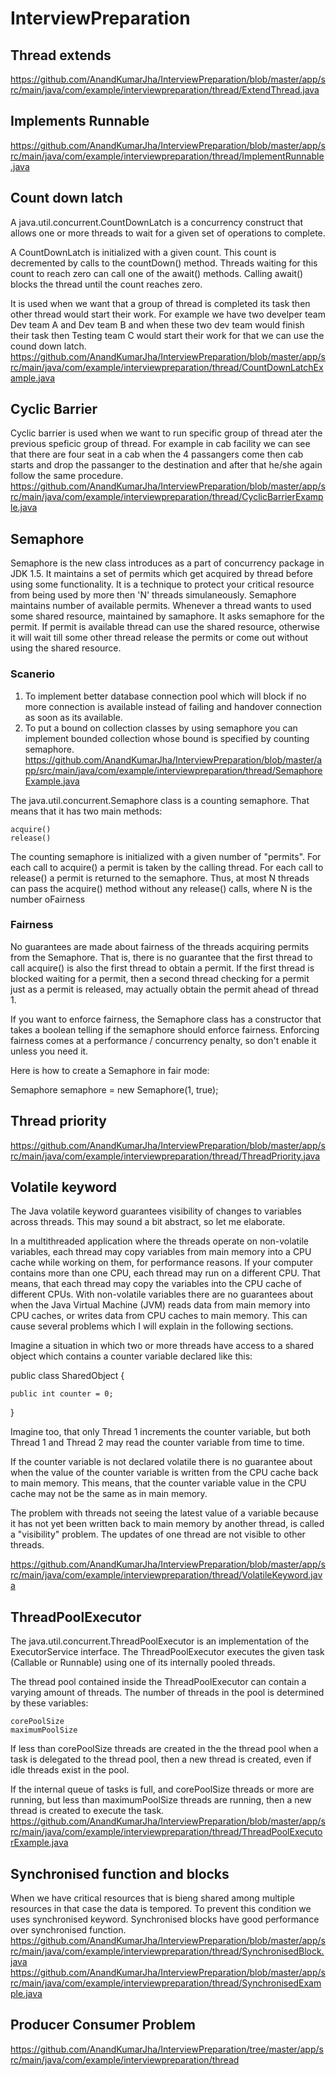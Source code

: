 # InterviewPreparation

## Thread extends
https://github.com/AnandKumarJha/InterviewPreparation/blob/master/app/src/main/java/com/example/interviewpreparation/thread/ExtendThread.java

## Implements Runnable
https://github.com/AnandKumarJha/InterviewPreparation/blob/master/app/src/main/java/com/example/interviewpreparation/thread/ImplementRunnable.java

## Count down latch
 A java.util.concurrent.CountDownLatch is a concurrency construct that allows one or more threads to wait for a given set of operations to complete.

A CountDownLatch is initialized with a given count. This count is decremented by calls to the countDown() method. Threads waiting for this count to reach zero can call one of the await() methods. Calling await() blocks the thread until the count reaches zero. 

It is used when we want that a group of thread is completed its task then other thread would start their work. For example we have two develper team 
Dev team A and Dev team B and when these two dev team would finish their task then Testing team C would start their work for that we can use the cound 
down latch.<Br />
https://github.com/AnandKumarJha/InterviewPreparation/blob/master/app/src/main/java/com/example/interviewpreparation/thread/CountDownLatchExample.java

## Cyclic Barrier
Cyclic barrier is used when we want to run specific group of thread ater the previous speficic group of thread. For example in cab facility we can see that there are four seat in a cab when the 4 passangers come then cab starts and drop the passanger to the destination and after that he/she again follow the same procedure.<br />
https://github.com/AnandKumarJha/InterviewPreparation/blob/master/app/src/main/java/com/example/interviewpreparation/thread/CyclicBarrierExample.java

## Semaphore
Semaphore is the new class introduces as a part of concurrency package in JDK 1.5. It maintains a set of permits which get acquired by thread before using some functionality.
It is a technique to protect your critical resource from being used by more then 'N' threads simulaneously. Semaphore maintains number of available permits. Whenever a thread wants to used some shared resource, maintained by samaphore. It asks semaphore for the permit. If permit is available thread can use the shared resource, otherwise it will wait till some other thread release the permits or come out without using the shared resource.

### Scanerio
1. To implement better database connection pool which will block if no more connection is available instead of failing and handover connection as soon as its available.
2. To put a bound on collection classes by using semaphore you can implement bounded collection whose bound is specified by counting semaphore.<br />
https://github.com/AnandKumarJha/InterviewPreparation/blob/master/app/src/main/java/com/example/interviewpreparation/thread/SemaphoreExample.java

 The java.util.concurrent.Semaphore class is a counting semaphore. That means that it has two main methods:

    acquire()
    release()

The counting semaphore is initialized with a given number of "permits". For each call to acquire() a permit is taken by the calling thread. For each call to release() a permit is returned to the semaphore. Thus, at most N threads can pass the acquire() method without any release() calls, where N is the number oFairness
 
### Fairness
No guarantees are made about fairness of the threads acquiring permits from the Semaphore. That is, there is no guarantee that the first thread to call acquire() is also the first thread to obtain a permit. If the first thread is blocked waiting for a permit, then a second thread checking for a permit just as a permit is released, may actually obtain the permit ahead of thread 1.

If you want to enforce fairness, the Semaphore class has a constructor that takes a boolean telling if the semaphore should enforce fairness. Enforcing fairness comes at a performance / concurrency penalty, so don't enable it unless you need it.

Here is how to create a Semaphore in fair mode:

Semaphore semaphore = new Semaphore(1, true);


## Thread priority
https://github.com/AnandKumarJha/InterviewPreparation/blob/master/app/src/main/java/com/example/interviewpreparation/thread/ThreadPriority.java

## Volatile keyword
 The Java volatile keyword guarantees visibility of changes to variables across threads. This may sound a bit abstract, so let me elaborate.

In a multithreaded application where the threads operate on non-volatile variables, each thread may copy variables from main memory into a CPU cache while working on them, for performance reasons. If your computer contains more than one CPU, each thread may run on a different CPU. That means, that each thread may copy the variables into the CPU cache of different CPUs. 
 With non-volatile variables there are no guarantees about when the Java Virtual Machine (JVM) reads data from main memory into CPU caches, or writes data from CPU caches to main memory. This can cause several problems which I will explain in the following sections.

Imagine a situation in which two or more threads have access to a shared object which contains a counter variable declared like this:

public class SharedObject {

    public int counter = 0;

}

Imagine too, that only Thread 1 increments the counter variable, but both Thread 1 and Thread 2 may read the counter variable from time to time.

If the counter variable is not declared volatile there is no guarantee about when the value of the counter variable is written from the CPU cache back to main memory. This means, that the counter variable value in the CPU cache may not be the same as in main memory. 

The problem with threads not seeing the latest value of a variable because it has not yet been written back to main memory by another thread, is called a "visibility" problem. The updates of one thread are not visible to other threads. 

https://github.com/AnandKumarJha/InterviewPreparation/blob/master/app/src/main/java/com/example/interviewpreparation/thread/VolatileKeyword.java

## ThreadPoolExecutor
 The java.util.concurrent.ThreadPoolExecutor is an implementation of the ExecutorService interface. The ThreadPoolExecutor executes the given task (Callable or Runnable) using one of its internally pooled threads.

The thread pool contained inside the ThreadPoolExecutor can contain a varying amount of threads. The number of threads in the pool is determined by these variables:

    corePoolSize
    maximumPoolSize

If less than corePoolSize threads are created in the the thread pool when a task is delegated to the thread pool, then a new thread is created, even if idle threads exist in the pool.

If the internal queue of tasks is full, and corePoolSize threads or more are running, but less than maximumPoolSize threads are running, then a new thread is created to execute the task.<br />
https://github.com/AnandKumarJha/InterviewPreparation/blob/master/app/src/main/java/com/example/interviewpreparation/thread/ThreadPoolExecutorExample.java

## Synchronised function and blocks
When we have critical resources that is bieng shared among multiple resources in that case the data is tempored. To prevent this condition we uses synchronised keyword. Synchronised blocks have good performance over synchronised function.<br />
https://github.com/AnandKumarJha/InterviewPreparation/blob/master/app/src/main/java/com/example/interviewpreparation/thread/SynchronisedBlock.java<br />
https://github.com/AnandKumarJha/InterviewPreparation/blob/master/app/src/main/java/com/example/interviewpreparation/thread/SynchronisedExample.java

## Producer Consumer Problem
https://github.com/AnandKumarJha/InterviewPreparation/tree/master/app/src/main/java/com/example/interviewpreparation/thread
